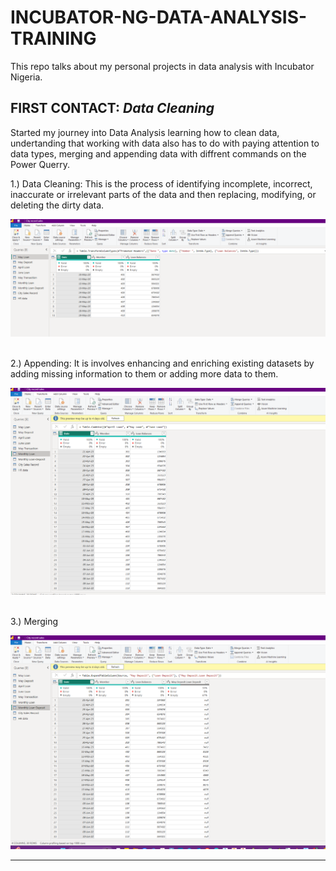 # INCUBATOR-NG-DATA-ANALYSIS-TRAINING
This repo talks about my personal projects in data analysis with Incubator Nigeria.
<br/> 

## FIRST CONTACT: _Data Cleaning_ <br/> 
Started my journey into Data Analysis learning how to clean data, undertanding that working with data also has to do with paying attention to data types, merging and appending data with diffrent commands on the Power Querry.


1.) Data Cleaning: This is the process of identifying incomplete, incorrect, inaccurate or irrelevant parts of the data and then replacing, modifying, or deleting the dirty data.

![](DATAC1.png)

<br/> 
2.) Appending: It is involves enhancing and enriching existing datasets by adding missing information to them or adding more data to them.

![](DATAC2.png)

<br/> 
3.) Merging

![](DATAC3.png)

***
